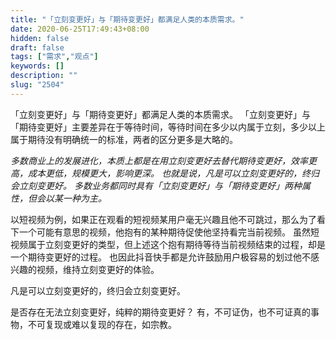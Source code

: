 ```yaml
---
title: "「立刻变更好」与「期待变更好」都满足人类的本质需求。"
date: 2020-06-25T17:49:43+08:00
hidden: false
draft: false
tags: ["需求","观点"]
keywords: []
description: ""
slug: "2504"
---
```

「立刻变更好」与「期待变更好」都满足人类的本质需求。
「立刻变更好」与「期待变更好」主要差异在于等待时间，等待时间在多少以内属于立刻，多少以上属于期待没有明确统一的标准，两者的区分更多是大略的。

*多数商业上的发展进化，本质上都是在用立刻变更好去替代期待变更好，效率更高，成本更低，规模更大，影响更深。*
*也就是说，凡是可以立刻变更好的，终归会立刻变更好。*
*多数业务都同时具有「立刻变更好」与「期待变更好」两种属性，但会以某一种为主。*

<!--more-->

以短视频为例，如果正在观看的短视频某用户毫无兴趣且他不可跳过，那么为了看下一个可能有意思的视频，他抱有的某种期待促使他坚持看完当前视频。
虽然短视频属于立刻变更好的类型，但上述这个抱有期待等待当前视频结束的过程，却是一个期待变更好的过程。
也因此抖音快手都是允许鼓励用户极容易的划过他不感兴趣的视频，维持立刻变更好的体验。

凡是可以立刻变更好的，终归会立刻变更好。

是否存在无法立刻变更好，纯粹的期待变更好？
有，不可证伪，也不可证真的事物，不可复现或难以复现的存在，如宗教。
